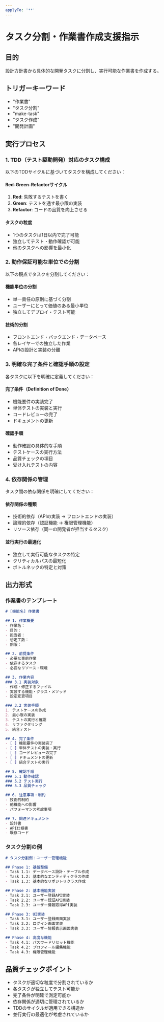 ```yaml
---
applyTo: '**'
---
```


# タスク分割・作業書作成支援指示

## 目的
設計方針書から具体的な開発タスクに分割し、実行可能な作業書を作成する。

## トリガーキーワード
- "作業書"
- "タスク分割"
- "make-task"
- "タスク作成"
- "開発計画"

## 実行プロセス

### 1. TDD（テスト駆動開発）対応のタスク構成
以下のTDDサイクルに基づいてタスクを構成してください：

#### Red-Green-Refactorサイクル
1. **Red**: 失敗するテストを書く
2. **Green**: テストを通す最小限の実装
3. **Refactor**: コードの品質を向上させる

#### タスクの粒度
- 1つのタスクは1日以内で完了可能
- 独立してテスト・動作確認が可能
- 他のタスクへの影響を最小化

### 2. 動作保証可能な単位での分割
以下の観点でタスクを分割してください：

#### 機能単位の分割
- 単一責任の原則に基づく分割
- ユーザーにとって価値のある最小単位
- 独立してデプロイ・テスト可能

#### 技術的分割
- フロントエンド・バックエンド・データベース
- 各レイヤーでの独立した作業
- APIの設計と実装の分離

### 3. 明確な完了条件と確認手順の設定
各タスクに以下を明確に定義してください：

#### 完了条件（Definition of Done）
- 機能要件の実装完了
- 単体テストの実装と実行
- コードレビューの完了
- ドキュメントの更新

#### 確認手順
- 動作確認の具体的な手順
- テストケースの実行方法
- 品質チェックの項目
- 受け入れテストの内容

### 4. 依存関係の管理
タスク間の依存関係を明確にしてください：

#### 依存関係の種類
- 技術的依存（APIの実装 → フロントエンドの実装）
- 論理的依存（認証機能 → 権限管理機能）
- リソース依存（同一の開発者が担当するタスク）

#### 並行実行の最適化
- 独立して実行可能なタスクの特定
- クリティカルパスの最短化
- ボトルネックの特定と対策

## 出力形式

### 作業書のテンプレート
```markdown
# [機能名] 作業書

## 1. 作業概要
- 作業名：
- 目的：
- 担当者：
- 想定工数：
- 期限：

## 2. 前提条件
- 必要な事前作業
- 依存するタスク
- 必要なリソース・環境

## 3. 作業内容
### 3.1 実装対象
- 作成・修正するファイル
- 実装する機能・クラス・メソッド
- 設定変更項目

### 3.2 実装手順
1. テストケースの作成
2. 最小限の実装
3. テストの実行と確認
4. リファクタリング
5. 統合テスト

## 4. 完了条件
- [ ] 機能要件の実装完了
- [ ] 単体テストの実装・実行
- [ ] コードレビューの完了
- [ ] ドキュメントの更新
- [ ] 統合テストの実行

## 5. 確認手順
### 5.1 動作確認
### 5.2 テスト実行
### 5.3 品質チェック

## 6. 注意事項・制約
- 技術的制約
- 他機能への影響
- パフォーマンス考慮事項

## 7. 関連ドキュメント
- 設計書
- API仕様書
- 既存コード
```

### タスク分割の例
```markdown
# タスク分割例：ユーザー管理機能

## Phase 1: 基盤整備
- Task 1.1: データベース設計・テーブル作成
- Task 1.2: 基本的なエンティティクラス作成
- Task 1.3: 基本的なリポジトリクラス作成

## Phase 2: 基本機能実装
- Task 2.1: ユーザー登録API実装
- Task 2.2: ユーザー認証API実装
- Task 2.3: ユーザー情報取得API実装

## Phase 3: UI実装
- Task 3.1: ユーザー登録画面実装
- Task 3.2: ログイン画面実装
- Task 3.3: ユーザー情報表示画面実装

## Phase 4: 高度な機能
- Task 4.1: パスワードリセット機能
- Task 4.2: プロフィール編集機能
- Task 4.3: 権限管理機能
```

## 品質チェックポイント
- タスクが適切な粒度で分割されているか
- 各タスクが独立してテスト可能か
- 完了条件が明確で測定可能か
- 依存関係が適切に管理されているか
- TDDのサイクルが適用できる構造か
- 並行実行の最適化が考慮されているか
